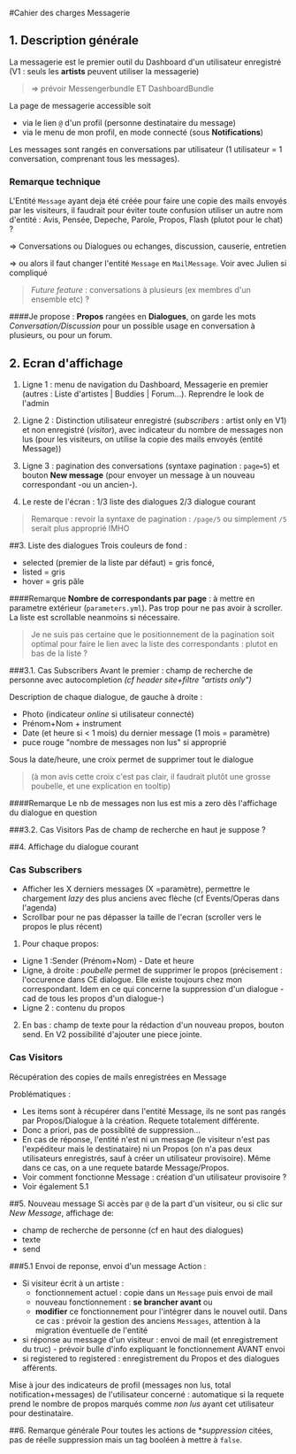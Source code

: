 #Cahier des charges Messagerie

## 1. Description générale

La messagerie est le premier outil du Dashboard d'un utilisateur enregistré 
(V1 : seuls les **artists** peuvent utiliser la messagerie)
> => prévoir Messengerbundle ET DashboardBundle

La page de messagerie accessible soit
- via le lien `@` d'un profil (personne destinataire du message)
- via le menu de mon profil, en mode connecté (sous **Notifications**)

Les messages sont rangés en conversations par utilisateur (1 utilisateur = 1 conversation, comprenant tous les messages).

### Remarque technique
 
L'Entité `Message` ayant deja été créée pour faire une copie des mails envoyés par les visiteurs, il faudrait pour 
éviter toute confusion utiliser un autre nom d'entité : Avis, Pensée, Depeche, Parole, Propos, Flash (plutot pour le chat) ?

=> Conversations ou Dialogues ou echanges, discussion, causerie, entretien

=> ou alors il faut changer l'entité `Message` en `MailMessage`. Voir avec Julien si compliqué

>*Future feature* : conversations à plusieurs (ex membres d'un ensemble etc) ?

####Je propose : 
**Propos** rangées en **Dialogues**, on garde les mots *Conversation/Discussion* pour un possible usage en conversation à plusieurs, ou pour un forum.

## 2. Ecran d'affichage

1. Ligne 1 : menu de navigation du Dashboard, Messagerie en premier (autres : Liste d'artistes | Buddies | Forum...). 
Reprendre le look de l'admin

2. Ligne 2 :
Distinction utilisateur enregistré (*subscribers* : artist only en V1) et non enregistré (*visitor*), avec indicateur du
nombre de messages non lus (pour les visiteurs, on utilise la copie des mails envoyés (entité Message))

3. Ligne 3 : pagination des conversations  (syntaxe pagination : `page=5`) et bouton **New message** (pour envoyer un message 
à un nouveau correspondant -ou un ancien-). 

4. Le reste de l'écran : 1/3 liste des dialogues 2/3 dialogue courant

>Remarque : revoir la syntaxe de pagination : `/page/5` ou simplement `/5` serait plus approprié IMHO

##3. Liste des dialogues
Trois couleurs de fond : 
* selected (premier de la liste par défaut) = gris foncé, 
* listed = gris
* hover = gris pâle

####Remarque
**Nombre de correspondants par page** : à mettre en parametre extérieur (`parameters.yml`). 
Pas trop pour ne pas avoir à scroller. La liste est scrollable neanmoins si nécessaire.

>Je ne suis pas certaine que le positionnement de la pagination soit optimal pour faire le lien avec la liste des correspondants : plutot en bas de la liste ?

###3.1. Cas Subscribers
Avant le premier : champ de recherche de personne avec autocompletion *(cf header site+filtre "artists only")*

Description de chaque dialogue, de gauche à droite :
* Photo (indicateur *online* si utilisateur connecté) 
* Prénom+Nom + instrument 
* Date (et heure si < 1 mois) du dernier message (1 mois = paramètre)
* puce rouge "nombre de messages non lus" si approprié

Sous la date/heure, une croix permet de supprimer tout le dialogue 
>(à mon avis cette croix c'est pas clair, il faudrait plutôt une grosse poubelle, et une explication  en tooltip)

####Remarque
Le nb de messages non lus est mis a zero dès l'affichage du dialogue en question

###3.2. Cas Visitors
Pas de champ de recherche en haut je suppose ?


##4. Affichage du dialogue courant
### Cas Subscribers
* Afficher les X derniers messages (X =paramètre), permettre le chargement *lazy* des plus anciens avec flèche (cf Events/Operas dans l'agenda)
* Scrollbar pour ne pas dépasser la taille de l'ecran (scroller vers le propos le plus récent)

1. Pour chaque propos: 
  * Ligne 1 :Sender (Prénom+Nom) - Date et heure
  * Ligne, à droite : *poubelle* permet de supprimer le propos (précisement : l'occurence dans CE dialogue. Elle existe toujours chez mon correspondant. Idem en ce qui concerne la suppression d'un dialogue -cad de tous les propos d'un dialogue-)
  * Ligne 2 : contenu du propos
2. En bas : champ de texte pour la rédaction d'un nouveau propos, bouton send. En V2 possibilité d'ajouter une piece jointe.

### Cas Visitors
Récupération des copies de mails enregistrées en Message

Problématiques :
* Les items sont à récupérer dans l'entité Message, ils ne sont pas rangés par Propos/Dialogue à la création. Requete totalement différente.
* Donc a priori, pas de possiblité de suppression...
* En cas de réponse, l'entité n'est ni un message (le visiteur n'est pas l'expéditeur mais le destinataire) ni un Propos 
(on n'a pas deux utilisateurs enregistrés, sauf à créer un utilisateur provisoire). Même dans ce cas, on a une requete batarde Message/Propos. 
* Voir comment fonctionne Message : création d'un utilisateur provisoire ?
* Voir également 5.1

##5. Nouveau message
Si accès par `@` de la part d'un visiteur, ou si clic sur *New Message*, affichage de:
* champ de recherche de personne (cf en haut des dialogues)
* texte
* send

###5.1 Envoi de reponse, envoi d'un message 
Action : 
* Si visiteur écrit à un artiste :
	* fonctionnement actuel : copie dans un `Message` puis envoi de mail
	* nouveau fonctionnement : **se brancher avant** ou 
	* **modifier** ce fonctionnement pour l'intégrer dans le nouvel outil. Dans ce cas : prévoir la gestion
	des anciens `Messages`, attention à la migration éventuelle de l'entité
* si réponse au message d'un visiteur : envoi de mail (et enregistrement du truc) - prévoir 
bulle d'info expliquant le fonctionnement AVANT envoi
* si registered to registered : enregistrement du Propos et des dialogues afférents.

Mise à jour des indicateurs de profil (messages non lus, total notification+messages) 
de l'utilisateur concerné : automatique si la requete prend le nombre de propos 
marqués comme *non lus* ayant cet utilisateur pour destinataire.

##6. Remarque générale
Pour toutes les actions de **suppression* citées, pas de réelle suppression mais un tag booléen à mettre à `false`.

